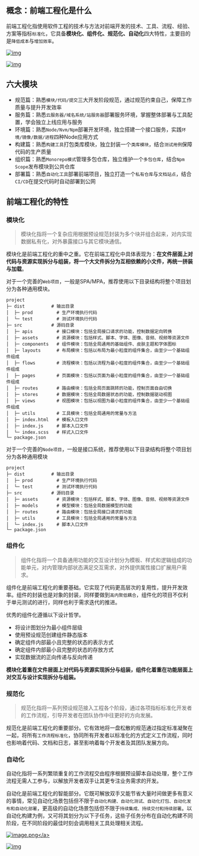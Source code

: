 ## 概念：前端工程化是什么
前端工程化指使用软件工程的技术与方法对前端开发的技术、工具、流程、经验、方案等指标`标准化`，它具备**模块化、组件化、规范化、自动化**四大特性，主要目的是`降低成本`与`增加效率`。

<a data-fancybox title="img" href="https://p3-juejin.byteimg.com/tos-cn-i-k3u1fbpfcp/16efed95c98f4b669d3b6feb80e45f9e~tplv-k3u1fbpfcp-zoom-in-crop-mark:3024:0:0:0.awebp">![img](https://p3-juejin.byteimg.com/tos-cn-i-k3u1fbpfcp/16efed95c98f4b669d3b6feb80e45f9e~tplv-k3u1fbpfcp-zoom-in-crop-mark:3024:0:0:0.awebp)</a>

<a data-fancybox title="img" href="https://p1-juejin.byteimg.com/tos-cn-i-k3u1fbpfcp/1d62b9a148e14be298cad627cac1de6b~tplv-k3u1fbpfcp-zoom-in-crop-mark:3024:0:0:0.awebp">![img](https://p1-juejin.byteimg.com/tos-cn-i-k3u1fbpfcp/1d62b9a148e14be298cad627cac1de6b~tplv-k3u1fbpfcp-zoom-in-crop-mark:3024:0:0:0.awebp)</a>

## 六大模块
- 规范篇：熟悉`模块/代码/提交`三大开发阶段规范，通过规范约束自己，保障工作质量与提升开发效率
- 服务篇：熟悉`云服务器/域名系统/站服务器`部署服务环境，掌握整体部署与工具配置，学会独立上线应用与服务
- 环境篇：熟悉`Node/Nvm/Npm`部署开发环境，独立搭建一个接口服务，实践`环境/镜像/数据/进程`四种Node应用方式
- 构建篇：熟悉`构建工具`打包类库模块，独立封装一个`类库模块`，结合`测试用例`保障代码的生产质量
- 组织篇：熟悉`Monorepo模式`管理多包仓库，独立维护一个`多包仓库`，结合`Npm Scope`发布模块到公共仓库
- 部署篇：熟悉`自动化工具`部署前端项目，独立打造一个`私有仓库`与`文档站点`，结合`CI/CD`在提交代码时自动部署到公网

## 前端工程化的特性
### 模块化
>模块化指将一个复杂应用根据预设规范封装为多个块并组合起来，对内实现数据私有化，对外暴露接口与其它模块通信。

模块化是前端工程化的重中之重。它在前端工程化中具体表现为：**在文件层面上对代码与资源实现拆分与组装，将一个大文件拆分为互相依赖的小文件，再统一拼装与加载**。

对于一个完善的`Web项目`，一般是SPA/MPA，推荐使用以下目录结构将整个项目划分为各种通用模块。
```
project
├─ dist          # 输出目录
│  ├─ prod         # 生产环境执行代码
│  └─ test         # 测试环境执行代码
├─ src           # 源码目录
│  ├─ apis         # 接口模块：包括全局接口请求的功能，控制数据定向转换
│  ├─ assets       # 资源模块：包括样式、脚本、字体、图像、音频、视频等资源文件
│  ├─ components   # 组件模块：包括全局通用的基础组件、皮肤主题和字体图标
│  ├─ layouts      # 布局模块：包括以布局为最小粒度的组件集合，由至少一个基础组件组成
│  ├─ flows        # 流程模块：包括以流程为最小粒度的组件集合，由至少一个基础组件组成
│  ├─ pages        # 页面模块：包括以页面为最小粒度的组件集合，由至少一个基础组件组成
│  ├─ routes       # 路由模块：包括全局页面跳转的功能，控制页面自由切换
│  ├─ stores       # 数据模块：包括全局数据状态的功能，控制数据驱动视图
│  ├─ views        # 视图模块：包括以视图为最小粒度的组件集合，由至少一个基础组件组成
│  ├─ utils        # 工具模块：包括全局通用的常量与方法
│  ├─ index.html   # 模板入口文件
│  ├─ index.js     # 脚本入口文件
│  └─ index.scss   # 样式入口文件
└─ package.json
```
对于一个完善的`Node项目`，一般是接口系统，推荐使用以下目录结构将整个项目划分为各种通用模块
```
project
├─ dist          # 输出目录
│  ├─ prod         # 生产环境执行代码
│  └─ test         # 测试环境执行代码
├─ src           # 源码目录
│  ├─ assets       # 资源模块：包括样式、脚本、字体、图像、音频、视频等资源文件
│  ├─ models       # 模型模块：包括全局数据模型的功能
│  ├─ routes       # 路由模块：包括全局接口请求的功能
│  ├─ utils        # 工具模块：包括全局通用的常量与方法
│  └─ index.js     # 脚本入口文件
└─ package.json
```

### 组件化
>组件化指将一个具备通用功能的交互设计划分为模板、样式和逻辑组成的功能单元，对内管理内部状态满足交互需求，对外提供属性接口扩展用户需求。

组件化是前端工程化的重要基础。它实现了代码更高层次的复用性，提升开发效率。组件的封装也是对象的封装，同样要做到`高内聚低耦合`，组件化的项目不仅利于单元测试的进行，同样也利于需求迭代的推进。

优秀的组件化遵循以下设计哲学。
- 将设计图划分为最小组件层级
- 使用预设规范创建组件静态版本
- 确定组件内部最小且完整的状态的表示方式
- 确定组件内部最小且完整的状态的存放方式
- 实现数据流的正向传递与反向传递

**模块化着重在文件层面上对代码与资源实现拆分与组装，组件化着重在功能层面上对交互与设计实现拆分与组装。**

### 规范化
>规范化指将一系列预设规范接入工程各个阶段，通过各项指标标准化开发者的工作流程，引导开发者在团队协作中往更好的方向发展。

规范化是前端工程化的重要部分。它有效地将一盘松散的规范通过指定标准凝聚在一起，将所有`工作流程标准化`，协同所有开发者以标准化的方式定义工作流程，同时也影响着代码、文档和日志，甚至影响着每个开发者及其团队发展方向。

### 自动化
自动化指将一系列繁琐重复的工作流程交由程序根据预设脚本自动处理，整个工作流程无需人工参与，以解放开发者双手让其更专注业务需求的开发。

自动化是前端工程化的智能部分。它既可解放双手又能节省大量时间做更多有意义的事情，常见自动化场景包括但不限于`自动化构建、自动化测试、自动化打包、自动化发布和自动化部署`，更高级的自动化场景包括但不限于`持续集成、持续交付和持续部署`。以自动化构建为例，又可将其划分为以下子任务，这些子任务分布在自动化构建不同阶段，在不同阶段的最佳时刻会调用相关工具处理相关流程。


<a data-fancybox title="image.png" href="https://p6-juejin.byteimg.com/tos-cn-i-k3u1fbpfcp/a2be9205b4e642bcaccd63990a962364~tplv-k3u1fbpfcp-watermark.image?">![image.png](https://p6-juejin.byteimg.com/tos-cn-i-k3u1fbpfcp/a2be9205b4e642bcaccd63990a962364~tplv-k3u1fbpfcp-watermark.image?)</a>

<a data-fancybox title="img" href="https://p3-juejin.byteimg.com/tos-cn-i-k3u1fbpfcp/268296e49cbe4af682a8edb6e6743445~tplv-k3u1fbpfcp-zoom-in-crop-mark:3024:0:0:0.awebp">![img](https://p3-juejin.byteimg.com/tos-cn-i-k3u1fbpfcp/268296e49cbe4af682a8edb6e6743445~tplv-k3u1fbpfcp-zoom-in-crop-mark:3024:0:0:0.awebp)</a>